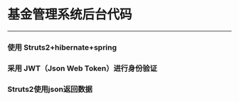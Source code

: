 # 基金管理系统后台代码

----------
### 使用 Struts2+hibernate+spring<br>
### 采用 JWT（Json Web Token）进行身份验证<br>
### Struts2使用json返回数据

